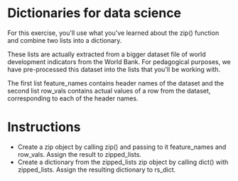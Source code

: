 # Dictionaries for data science
For this exercise, you'll use what you've learned about the zip() function and combine two lists into a dictionary.

These lists are actually extracted from a bigger dataset file of world development indicators from the World Bank. For pedagogical purposes, we have pre-processed this dataset into the lists that you'll be working with.

The first list feature_names contains header names of the dataset and the second list row_vals contains actual values of a row from the dataset, corresponding to each of the header names.

# Instructions
- Create a zip object by calling zip() and passing to it feature_names and row_vals. Assign the result to zipped_lists.
- Create a dictionary from the zipped_lists zip object by calling dict() with zipped_lists. Assign the resulting dictionary to rs_dict.
